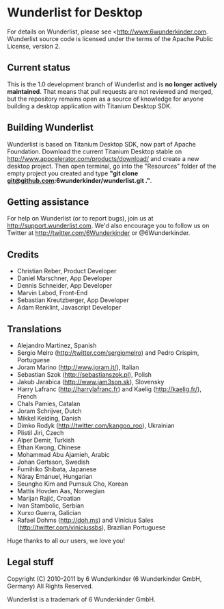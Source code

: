 # Wunderlist for Desktop

For details on Wunderlist, please see <http://www.6wunderkinder.com. Wunderlist source code is licensed under the terms of the Apache Public License, version 2.

## Current status

This is the 1.0 development branch of Wunderlist and is __no longer actively maintained__. That means that pull requests are not reviewed and merged, but the repository remains open as a source of knowledge for anyone building a desktop application with Titanium Desktop SDK.

## Building Wunderlist

Wunderlist is based on Titanium Desktop SDK, now part of Apache Foundation. Download the current Titanium Desktop stable on http://www.appcelerator.com/products/download/ and create a new desktop project. Then open terminal, go into the "Resources" folder of the empty project you created and type __"git clone git@github.com:6wunderkinder/wunderlist.git ."__.

## Getting assistance

For help on Wunderlist (or to report bugs), join us at http://support.wunderlist.com. We'd also encourage you to follow us on Twitter at http://twitter.com/6Wunderkinder or @6Wunderkinder.

## Credits

- Christian Reber, Product Developer
- Daniel Marschner, App Developer
- Dennis Schneider, App Developer
- Marvin Labod, Front-End
- Sebastian Kreutzberger, App Developer
- Adam Renklint, Javascript Developer

## Translations

- Alejandro Martinez, Spanish
- Sergio Melro (http://twitter.com/sergiomelro) and Pedro Crispim, Portuguese
- Joram Marino (http://www.joram.it/), Italian
- Sebastian Szok (http://sebastianszok.pl), Polish
- Jakub Jarabica (http://www.jam3son.sk), Slovensky
- Harry Lafranc (http://harrylafranc.fr) and Kaelig (http://kaelig.fr/), French
- Chals Pamies, Catalan
- Joram Schrijver, Dutch
- Mikkel Keiding, Danish
- Dimko Rodyk (http://twitter.com/kangoo_roo), Ukrainian
- Plistil Jiri, Czech
- Alper Demir, Turkish
- Ethan Kwong, Chinese
- Mohammad Abu Ajamieh, Arabic
- Johan Gertsson, Swedish
- Fumihiko Shibata, Japanese
- Náray Emánuel, Hungarian
- Seungho Kim and Pumsuk Cho, Korean
- Mattis Hovden Aas, Norwegian
- Marijan Rajić, Croatian
- Ivan Stambolic, Serbian
- Xurxo Guerra, Galician
- Rafael Dohms (http://doh.ms) and Vinícius Sales (http://twitter.com/viniciussbs), Brazilian Portuguese

Huge thanks to all our users, we love you!

## Legal stuff

Copyright (C) 2010-2011 by 6 Wunderkinder (6 Wunderkinder GmbH, Germany) All Rights Reserved.

Wunderlist is a trademark of 6 Wunderkinder GmbH.